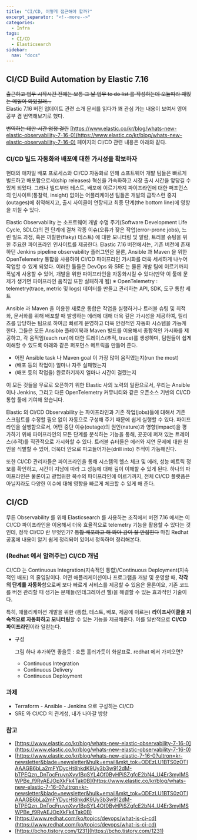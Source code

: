 ```yaml
---
title: "CI/CD, 어떻게 접근해야 할까?"
excerpt_separator: "<!--more-->"
categories:
  - Infra
tags:
  - CI/CD
  - Elasticsearch
sidebar:
  nav: "docs"
---
```

## CI/CD Build Automation by Elastic 7.16

~~출근하고 업무 시작시간 전에는 보통 그 날 업무 to do list 를 작성하는데 오늘따라 재밌는 메일이 와있길래...~~  
Elastic 7.16 버전 업데이트 관련 소개 문서를 읽다가 꽤 관심 가는 내용이 보여서 영어 공부 겸 번역해보기로 했다.

~~번역하는 데만 시간 엄청 걸린~~ [https://www.elastic.co/kr/blog/whats-new-elastic-observability-7-16-0](https://www.elastic.co/kr/blog/whats-new-elastic-observability-7-16-0) 페이지의 CI/CD 관련 내용은 아래와 같다.

### CI/CD 빌드 자동화와 배포에 대한 가시성을 확보하자
<div class="notice-info markdown="1">
현대의 애자일 배포 프로세스와 CI/CD 자동화로 인해 소프트웨어 개발 팀들은 빠르게 빌드하고 배포함으로서(ship releases) 혁신을 가속화하고 시장 출시 시간을 앞당길 수 있게 되었다.
그러나 빌드부터 테스트, 배포에 이르기까지 파이프라인에 대한 퍼포먼스의 인사이트(통찰력, insight) 없이는 어플리케이션 팀들은 개발의 급작스런 중지(outages)에 취약해지고, 출시 사이클이 연장되고 최종 단계(the bottom line)에 영향을 끼칠 수 있다.

Elastic Observability 는 소프트웨어 개발 수명 주기(Software Development Life Cycle, SDLC)의 전 단계에 걸쳐 각종 이슈(오류가 잦은 작업(error-prone jobs), 느린 빌드 과정, 혹은 까칠한(flaky) 테스트) 에 대한 모니터링 및 알람, 트러블 슈팅을 위한 주요한 파이프라인 인사이트를 제공한다.
Elastic 7.16 버전에서는, 기존 버전에 존재하던 Jenkins pipeline observability 플러그인은 물론, Ansible 과 Maven 을 위한 OpenTelemetry 통합을 사용하여 CI/CD 파이프라인 가시화를 더욱 세세하게 나누어 작업할 수 있게 되었다.
이러한 툴들은 DevOps 와 SRE 는 물론 개발 팀에 이르기까지 폭넓게 사용할 수 있어, 개발을 위한 파이프라인을 자동화시킬 수 있다(만약 이 툴에 문제가 생기면 파이프라인 움직임 또한 실패하게 됨)
※ OpenTelemetry : telemetry(trace, metric 및 logs) 데이터를 만들고 관리하는 API, SDK, 도구 통합 세트

Ansible 과 Maven 을 이용한 새로운 통합은 작업을 실행하거나 트러블 슈팅 및 최적화, 문서화를 위해 배포할 때 발생하는 에러에 대해 더욱 깊은 가시성을 제공하여, 릴리즈를 담당하는 팀으로 하여금 빠르게 운영하고 더욱 안정적인 자동화 시스템을 가능케 한다.
그들은 모든 Ansible 플레이북과 Maven 빌드를 이용해서 종합적인 가시화를 제공하고, 각 움직임(each run)에 대한 트레이스(추적, trace)를 생성하며, 팀원들이 쉽게 이해할 수 있도록 아래와 같은 퍼포먼스 메트릭을 만들어 준다.

- 어떤 Ansible task 나 Maven goal 이 가장 많이 움직였는지(run the most)
- (배포 등의 작업이) 얼마나 자주 실패했는지
- (배포 등의 작업을) 완료하기까지 얼마나 시간이 걸렸는지

이 모든 것들을 무료로 오픈하기 위한 Elastic 사의 노력의 일환으로서, 우리는 Ansible 이나 Jenkins, 그리고 다른 OpenTelemetry 커뮤니티와 같은 오픈소스 기반의 CI/CD 통합 툴에 기여해 왔습니다.

Elastic 의 CI/CD Observability 는 파이프라인과 기존 작업(jobs)들에 대해서 기존 스크립트를 수정할 필요 없이 자동으로 구성해 주기 때문에 쉽게 실행할 수 있다.
파이프라인을 실행함으로서, 어떤 중단 이슈(outage)의 원인(nature)과 영향(impact)을 평가하기 위해 파이프라인의 모든 단계를 분석하는 기능을 통해, 곳곳에 퍼져 있는 트레이스(추적)를 직관적으로 가시화할 수 있다.
트러블 슈터들은 에러와 지연 문제에 대한 원인을 식별할 수 있어, 더욱더 안으로 파고들어가는(drill into) 추적이 가능해진다.

또한 CI/CD 관리자들은 파이프라인을 통해 시스템의 헬스 체크 및 에러, 성능 메트릭 정보를 확인하고, 시간이 지남에 따라 그 성능에 대해 깊이 이해할 수 있게 된다. 하나의 파이프라인은 물론이고 광범위한 복수의 파이프라인에 이르기까지, 전체 CI/CD 플랫폼은 아닐지라도 다양한 이슈에 대해 영향을 빠르게 체크할 수 있게 해 준다.
</div>

## CI/CD

무튼 Observability 를 위해 Elasticsearch 를 사용하는 조직에서 버전 7.16 에서는 이 CI/CD 파이프라인을 이용해서 더욱 효율적으로 telemetry 기능을 활용할 수 있다는 것인데, 정작 CI/CD 란 무엇인가? ~~통합 배포라고 해 봐야 감이 잘 안잡힌다~~ 마침 Redhat 공홈에 내용이 알기 쉽게 정리되어 있어서 정독하며 정리해본다.

### (Redhat 에서 알려주는) CI/CD 개념

CI/CD 는 Continuous Integration(지속적인 통합)/Continuous Deployment(지속적인 배포) 의 줄임말이다. 어떤 애플리케이션이나 프로그램을 개발 및 운영할 때, **각각의 단계를 자동화**함으로써 보다 빠르게 서비스를 제공할 수 있음은 물론이요, 기존 코드를 버전 관리할 때 생기는 문제들(인테그레이션 헬)을 해결할 수 있는 효과적인 기술이다.

특히, 애플리케이션 개발을 위한 (통합, 테스트, 배포, 제공에 이르는) **라이프사이클을 지속적으로 자동화하고 모니터링**할 수 있는 기능을 제공해준다. 이를 일반적으로 **CI/CD 파이프라인**이라 일컫는다.

- 구성
    
    그림 하나 추가하면 좋을듯 : 흐름 흘러가듯이 화살표로. redhat 에서 가져오면?
    
    - Continuous Integration
    - Continuous Delivery
    - Continuous Deployment

### 과제

* Terraform - Ansible - Jenkins 으로 구성하는 CI/CD
* SRE 와 CI/CD 의 관계성, 내가 나아갈 방향

### 참고

- [https://www.elastic.co/kr/blog/whats-new-elastic-observability-7-16-0](https://www.elastic.co/kr/blog/whats-new-elastic-observability-7-16-0)
- [https://www.elastic.co/kr/blog/whats-new-elastic-7-16-0?ultron=kr-newsletter&blade=newsletter&hulk=email&mkt_tok=ODEzLU1BTS0zOTIAAAGB6bLa2mFYDycHt8hkdK9Uy3b3w912dM-bTPEQzn_DnTocFruynXvv1BqSYL4Of0ByHPiSZgfcE2bN4_U4Er3myIMSWPBe_f9RyAEJOpXkFk4Tak0B](https://www.elastic.co/kr/blog/whats-new-elastic-7-16-0?ultron=kr-newsletter&blade=newsletter&hulk=email&mkt_tok=ODEzLU1BTS0zOTIAAAGB6bLa2mFYDycHt8hkdK9Uy3b3w912dM-bTPEQzn_DnTocFruynXvv1BqSYL4Of0ByHPiSZgfcE2bN4_U4Er3myIMSWPBe_f9RyAEJOpXkFk4Tak0B)
- [https://www.redhat.com/ko/topics/devops/what-is-ci-cd](https://www.redhat.com/ko/topics/devops/what-is-ci-cd)
- [https://bcho.tistory.com/1231](https://bcho.tistory.com/1231)
